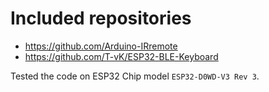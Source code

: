 # Included repositories

- https://github.com/Arduino-IRremote
- https://github.com/T-vK/ESP32-BLE-Keyboard

Tested the code on ESP32 Chip model `ESP32-D0WD-V3 Rev 3`.
